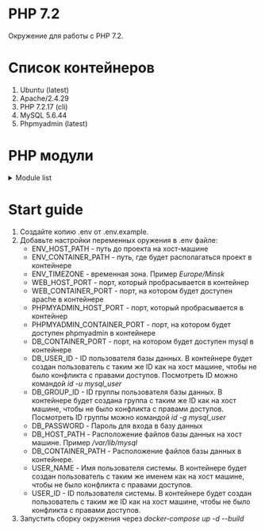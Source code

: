 # PHP 7.2

Окружение для работы с PHP 7.2.

# Список контейнеров
1. Ubuntu (latest)
1. Apache/2.4.29
1. PHP 7.2.17 (cli)
1. MySQL 5.6.44
1. Phpmyadmin (latest)

# PHP модули
<details><summary>Module list</summary>
<p>
<ol>
<li>calendar</li>
<li>Core</li>
<li>ctype</li>
<li>curl</li>
<li>date</li>
<li>dom</li>
<li>exif</li>
<li>fileinfo</li>
<li>filter</li>
<li>ftp</li>
<li>gd</li>
<li>gettext</li>
<li>gmp</li>
<li>hash</li>
<li>iconv</li>
<li>imagick</li>
<li>imap</li>
<li>intl</li>
<li>json</li>
<li>libxml</li>
<li>mysqli</li>
<li>mysqlnd</li>
<li>openssl</li>
<li>pcntl</li>
<li>pcre</li>
<li>PDO</li>
<li>pdo_mysql</li>
<li>pdo_sqlite</li>
<li>Phar</li>
<li>posix</li>
<li>readline</li>
<li>Reflection</li>
<li>session</li>
<li>shmop</li>
<li>SimpleXML</li>
<li>soap</li>
<li>sockets</li>
<li>sodium</li>
<li>SPL</li>
<li>sqlite3</li>
<li>standard</li>
<li>sysvmsg</li>
<li>sysvsem</li>
<li>sysvshm</li>
<li>tokenizer</li>
<li>wddx</li>
<li>xml</li>
<li>xmlreader</li>
<li>xmlwriter</li>
<li>xsl</li>
<li>Zend Opcache</li>
<li>zip</li>
<li>zlib</li>
</ol>
</p>
</details>

# Start guide
1. Создайте копию .env от .env.example.
1. Добавьте настройки переменных оружения в .env файле:
   - ENV_HOST_PATH - путь до проекта на хост-машине
   - ENV_CONTAINER_PATH - путь, где будет располагаться проект в контейнере
   - ENV_TIMEZONE - временная зона. Пример *Europe/Minsk*
   - WEB_HOST_PORT - порт, который пробрасывается в контейнер
   - WEB_CONTAINER_PORT - порт, на котором будет доступен apache в контейнере
   - PHPMYADMIN_HOST_PORT - порт, который пробрасывается в контейнер
   - PHPMYADMIN_CONTAINER_PORT - порт, на котором будет доступен phpmyadmin в контейнере
   - DB_CONTAINER_PORT - порт, на котором будет доступен mysql в контейнере
   - DB_USER_ID - ID пользователя базы данных. В контейнере будет создан пользователь с таким же ID как на хост машине, чтобы не было конфликта с правами доступов. Посмотреть ID можно командой *id -u mysql_user*
   - DB_GROUP_ID - ID группы пользователя базы данных. В контейнере будет создана группа с таким же ID как на хост машине, чтобы не было конфликта с правами доступов. Посмотреть ID группы можно командой *id -g mysql_user*
   - DB_PASSWORD - Пароль для входа в базу данных
   - DB_HOST_PATH - Расположение файлов базы данных на хост машине. Пример */var/lib/mysql*
   - DB_CONTAINER_PATH - Расположение файлов базы данных в контейнере.
   - USER_NAME - Имя пользователя системы. В контейнере будет создан пользователь с таким же именем как на хост машине, чтобы не было конфликта с правами доступов.
   - USER_ID - ID пользователя системы. В контейнере будет создан пользователь с таким же ID как на хост машине, чтобы не было конфликта с правами доступов.
1. Запустить сборку окружения через *docker-compose up -d --build*